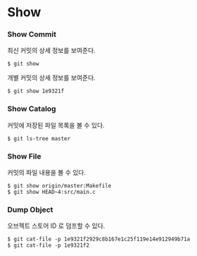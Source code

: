 # Show

### Show Commit

최신 커밋의 상세 정보를 보여준다.

	$ git show

개별 커밋의 상세 정보를 보여준다.

	$ git show 1e9321f

### Show Catalog

커밋에 저장된 파일 목록을 볼 수 있다.

	$ git ls-tree master


### Show File

커밋의 파일 내용을 볼 수 있다.

	$ git show origin/master:Makefile
	$ git show HEAD~4:src/main.c
	

### Dump Object

오브젝트 스토어 ID 로 덤프할 수 있다.

	$ git cat-file -p 1e9321f2929c8b167e1c25f119e14e912949b71a
	$ git cat-file -p 1e9321f2
